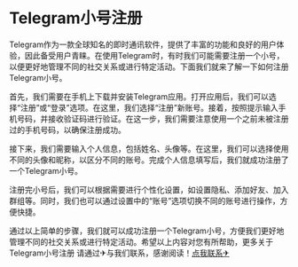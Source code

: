 # Telegram小号注册

Telegram作为一款全球知名的即时通讯软件，提供了丰富的功能和良好的用户体验，因此备受用户青睐。在使用Telegram时，有时我们可能需要注册一个小号，以便更好地管理不同的社交关系或进行特定活动。下面我们就来了解一下如何注册Telegram小号。

首先，我们需要在手机上下载并安装Telegram应用。打开应用后，我们可以选择“注册”或“登录”选项。在这里，我们选择“注册”新账号。接着，按照提示输入手机号码，并接收验证码进行验证。在这一步，我们需要注意使用一个之前未被注册过的手机号码，以确保注册成功。

接下来，我们需要输入个人信息，包括姓名、头像等。在这里，我们可以选择使用不同的头像和昵称，以区分不同的账号。完成个人信息填写后，我们就成功注册了一个Telegram小号。

注册完小号后，我们可以根据需要进行个性化设置，如设置隐私、添加好友、加入群组等。同时，我们也可以通过设置中的“账号”选项切换不同的账号进行操作，方便快捷。

通过以上简单的步骤，我们就可以成功注册一个Telegram小号，方便我们更好地管理不同的社交关系或进行特定活动。希望以上内容对您有所帮助，更多关于Telegram小号注册 请通过✈与我们联系，感谢阅读！[点我联系✈](https://doc.G208.com)